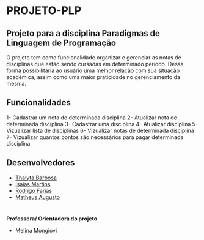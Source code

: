 # PROJETO-PLP
## Projeto para a disciplina Paradigmas de Linguagem de Programação

O projeto tem como funcionalidade organizar e gerenciar as notas de disciplinas que estão sendo cursadas em determinado período. Dessa forma possibilitaria ao usuário uma melhor relação com sua situação acadêmica, assim como uma maior praticidade no gerenciamento da mesma.

## Funcionalidades

1- Cadastrar um nota de determinada disciplina
2- Atualizar nota de determinada disciplina
3- Cadastrar uma disciplina
4- Atualizar disciplina 
5- Vizualizar lista de disciplinas
6- Vizualizar notas de determinada disciplina
7- Vizualizar quantos pontos são necessários para pagar determinada disciplina 

## Desenvolvedores

- [Thalyta Barbosa](https://github.com/thalytabdn)
- [Isaías Martins](https://github.com/thalytabdn)
- [Rodrigo Farias](https://github.com/RodrigoFarias23D)
- [Matheus Augusto]()

#
__Professora/ Orientadora do projeto__
- Melina Mongiovi
